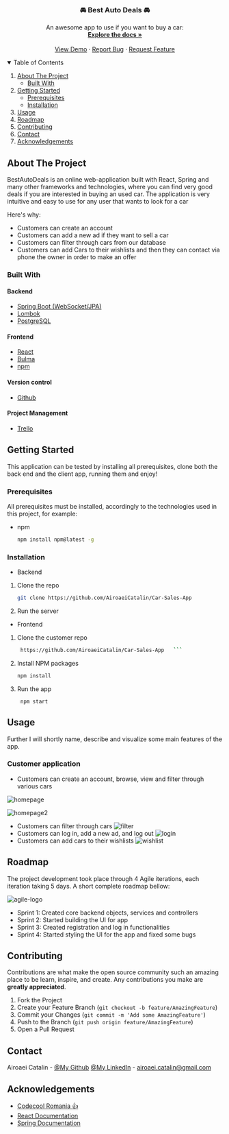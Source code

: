 <!-- PROJECT LOGO -->


  <h3 align="center">🚘 Best Auto Deals 🚘</h3>

  <p align="center">
    An awesome app to use if you want to buy a car:
    <br />
    <a href="https://github.com/AiroaeiCatalin/Car-Sales-App"><strong>Explore the docs »</strong></a>
    <br />
    <br />
    <a href="https://github.com/AiroaeiCatalin/Car-Sales-App">View Demo</a>
    ·
    <a href="https://github.com/AiroaeiCatalin/Car-Sales-App/issues">Report Bug</a>
    ·
    <a href="https://github.com/AiroaeiCatalin/Car-Sales-App/issues">Request Feature</a>
  </p>



<!-- TABLE OF CONTENTS -->
<details open="open">
  <summary>Table of Contents</summary>
  <ol>
    <li>
      <a href="#about-the-project">About The Project</a>
      <ul>
        <li><a href="#built-with">Built With</a></li>
      </ul>
    </li>
    <li>
      <a href="#getting-started">Getting Started</a>
      <ul>
        <li><a href="#prerequisites">Prerequisites</a></li>
        <li><a href="#installation">Installation</a></li>
      </ul>
    </li>
    <li><a href="#usage">Usage</a></li>
    <li><a href="#roadmap">Roadmap</a></li>
    <li><a href="#contributing">Contributing</a></li>
    <li><a href="#contact">Contact</a></li>
    <li><a href="#acknowledgements">Acknowledgements</a></li>
  </ol>
</details>



<!-- ABOUT THE PROJECT -->
## About The Project

BestAutoDeals is an online web-application built with React, Spring and many other frameworks and technologies, where you can find very good deals if you are interested in buying an used car. The application is very intuitive and easy to use for any user that wants to look for a car

Here's why:
* Customers can create an account
* Customers can add a new ad if they want to sell a car
* Customers can filter through cars from our database
* Customers can add Cars to their wishlists and then they can contact via phone the owner in order to make an offer


### Built With

#### Backend
* [Spring Boot (WebSocket/JPA)](https://spring.io/projects/spring-boot)
* [Lombok](https://projectlombok.org/)
* [PostgreSQL](https://www.postgresql.org/docs/13/app-psql.html)

#### Frontend
* [React](https://reactjs.org/)
* [Bulma](https://bulma.io/)
* [npm](https://www.npmjs.com/)

#### Version control
* [Github](https://www.gtihub.com/)

#### Project Management
* [Trello](https://www.atlassian.com/software/jira?&aceid=&adposition=&adgroup=89541897982&campaign=9124878150&creative=415542514747&device=c&keyword=jira&matchtype=e&network=g&placement=&ds_kids=p51242161283&ds_e=GOOGLE&ds_eid=700000001558501&ds_e1=GOOGLE&gclid=Cj0KCQiAnKeCBhDPARIsAFDTLTIUjm6m9LQssN_d15V_dYNqPiWaS_df09mdcnHPj-QkqTKrZfAjB6kaAhdEEALw_wcB&gclsrc=aw.ds)



<!-- GETTING STARTED -->
## Getting Started

This application can be tested by installing all prerequisites, clone both the back end and the client app, running them and enjoy!

### Prerequisites

All prerequisites must be installed, accordingly to the technologies used in this project, for example:
* npm
  ```sh
  npm install npm@latest -g
  ```

### Installation

* Backend

1. Clone the repo
   ```sh
   git clone https://github.com/AiroaeiCatalin/Car-Sales-App
   ```
2. Run the server

* Frontend

1. Clone the customer repo
   ```sh
	https://github.com/AiroaeiCatalin/Car-Sales-App   ```
2. Install NPM packages
   ```sh
   npm install
   ```
3. Run the app
   ```
    npm start
   ```

<!-- USAGE EXAMPLES -->
## Usage

Further I will shortly name, describe and visualize some main features of the app.
### Customer application
* Customers can create an account, browse, view and filter through various cars

![homepage](https://user-images.githubusercontent.com/37214035/152346294-bd4fdf8b-19c3-42e7-9be5-fce4617b23a2.png)

![homepage2](https://user-images.githubusercontent.com/37214035/152346421-788072ea-bf9c-4c2d-ba80-952669fa356c.png)
* Customers can filter through cars
![filter](https://user-images.githubusercontent.com/37214035/152347448-0ee5cae7-2bd1-4ee9-9cd9-b6e1ce86b978.png)
* Customers can log in, add a new ad, and log out
![login](https://user-images.githubusercontent.com/37214035/152347806-640ad6ee-96d4-42c9-aa0d-c63fb7ba1a99.png)
* Customers can add cars to their wishlists
![wishlist](https://user-images.githubusercontent.com/37214035/152358645-bfd923d5-2e4c-43f5-a223-91f64a23670c.png)




<!-- ROADMAP -->
## Roadmap

The project development took place through 4 Agile iterations, each iteration taking 5 days. A short complete roadmap bellow:

![agile-logo](https://user-images.githubusercontent.com/72221647/138440913-f67be820-c3a8-46d2-a35c-1f847acb2c48.png)


* Sprint 1: Created core backend objects, services and controllers 
* Sprint 2: Started building the UI for app
* Sprint 3: Created registration and log in functionalities
* Sprint 4: Started styling the UI for the app and fixed some bugs


<!-- CONTRIBUTING -->
## Contributing

Contributions are what make the open source community such an amazing place to be learn, inspire, and create. Any contributions you make are **greatly appreciated**.

1. Fork the Project
2. Create your Feature Branch (`git checkout -b feature/AmazingFeature`)
3. Commit your Changes (`git commit -m 'Add some AmazingFeature'`)
4. Push to the Branch (`git push origin feature/AmazingFeature`)
5. Open a Pull Request


<!-- CONTACT -->
## Contact

Airoaei Catalin - [@My Github](https://github.com/AiroaeiCatalin) [@My LinkedIn](https://www.linkedin.com/in/airoaei-catalin/) - airoaei.catalin@gmail.com


<!-- ACKNOWLEDGEMENTS -->
## Acknowledgements
* [Codecool Romania :thumbsup:](https://codecool.com/ro/)
* [React Documentation](https://reactjs.org/)
* [Spring Documentation](https://docs.spring.io/)


<!-- MARKDOWN LINKS & IMAGES -->
<!-- https://www.markdownguide.org/basic-syntax/#reference-style-links -->
[contributors-shield]: https://img.shields.io/badge/Contributers-2-brightgreen
[contributors-url]: https://github.com/marius-ceobanu/Poke-Battlez-Frontend/graphs/contributors
[forks-shield]: https://img.shields.io/badge/Forks-0-blue
[forks-url]: https://github.com/marius-ceobanu/Poke-Battlez-Frontend/network/members
[stars-shield]: https://img.shields.io/badge/Stars-2-blue
[stars-url]: https://github.com/marius-ceobanu/Poke-Battlez-Frontend/stargazers
[issues-shield]: https://img.shields.io/github/issues/marius-ceobanu/Poke-Battlez-Frontend
[issues-url]: https://github.com/marius-ceobanu/Poke-Battlez-Frontend/issues
[linkedin-shield]: https://img.shields.io/twitter/url?label=Linkedin%20-%20Marius&logo=LINKEDIN&style=social&url=https%3A%2F%2Fwww.linkedin.com%2Fin%2Fmarius-ciprian-ceobanu-3431157b
[linkedin-marius-url]: https://www.linkedin.com/in/marius-ciprian-ceobanu-3431157b
[github-marius-shield]: https://img.shields.io/twitter/url?label=GitHub%20-%20Marius&logo=Github&style=social&url=https%3A%2F%2Fgithub.com%2Fmarius-ceobanu
[github-marius-url]: https://github.com/marius-ceobanu
[github-razvan-shield]: https://img.shields.io/twitter/url?label=GitHub%20-%20Razvan&logo=Github&style=social&url=https%3A%2F%2Fgithub.com%2Frgrigore
[github-razvan-url]: https://github.com/rgrigore
[chat-png]: doc_images/chat.png
[register-png]: doc_images/register.png
[login-png]: doc_images/login.png
[login-gif]: doc_images/login.gif
[PM-gif]: doc_images/PM.gif
[team-gif]: doc_images/team.gif
[challenge-gif]: doc_images/challenge.gif
[battle-gif]: doc_images/battle.gif
[agile]: doc_images/agile-logo.png
